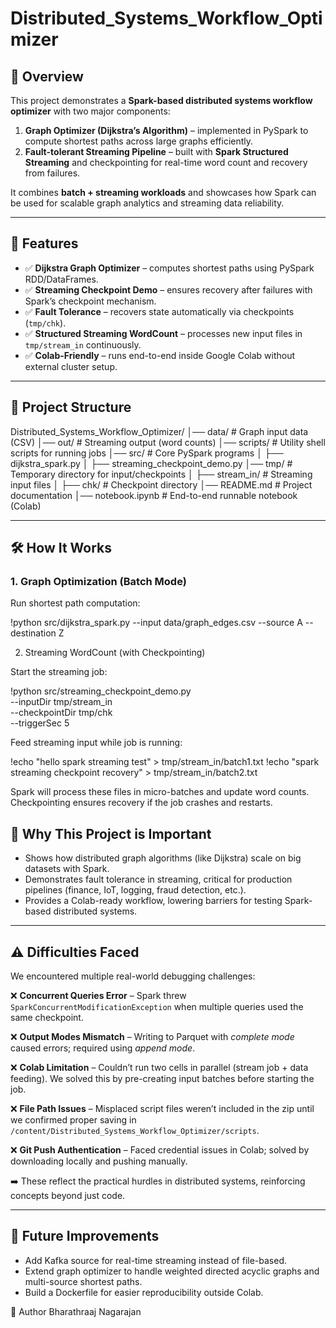 # Distributed_Systems_Workflow_Optimizer

## 📌 Overview
This project demonstrates a **Spark-based distributed systems workflow optimizer** with two major components:
1. **Graph Optimizer (Dijkstra’s Algorithm)** – implemented in PySpark to compute shortest paths across large graphs efficiently.
2. **Fault-tolerant Streaming Pipeline** – built with **Spark Structured Streaming** and checkpointing for real-time word count and recovery from failures.

It combines **batch + streaming workloads** and showcases how Spark can be used for scalable graph analytics and streaming data reliability.

---

## 🚀 Features
- ✅ **Dijkstra Graph Optimizer** – computes shortest paths using PySpark RDD/DataFrames.  
- ✅ **Streaming Checkpoint Demo** – ensures recovery after failures with Spark’s checkpoint mechanism.  
- ✅ **Fault Tolerance** – recovers state automatically via checkpoints (`tmp/chk`).  
- ✅ **Structured Streaming WordCount** – processes new input files in `tmp/stream_in` continuously.  
- ✅ **Colab-Friendly** – runs end-to-end inside Google Colab without external cluster setup.  

---

## 📂 Project Structure
Distributed_Systems_Workflow_Optimizer/
│── data/ # Graph input data (CSV)
│── out/ # Streaming output (word counts)
│── scripts/ # Utility shell scripts for running jobs
│── src/ # Core PySpark programs
│ ├── dijkstra_spark.py
│ ├── streaming_checkpoint_demo.py
│── tmp/ # Temporary directory for input/checkpoints
│ ├── stream_in/ # Streaming input files
│ ├── chk/ # Checkpoint directory
│── README.md # Project documentation
│── notebook.ipynb # End-to-end runnable notebook (Colab)


---

## 🛠️ How It Works

### 1. **Graph Optimization (Batch Mode)**
Run shortest path computation:

!python src/dijkstra_spark.py --input data/graph_edges.csv --source A --destination Z

2. Streaming WordCount (with Checkpointing)

Start the streaming job:

!python src/streaming_checkpoint_demo.py \
  --inputDir tmp/stream_in \
  --checkpointDir tmp/chk \
  --triggerSec 5

Feed streaming input while job is running:

!echo "hello spark streaming test" > tmp/stream_in/batch1.txt
!echo "spark streaming checkpoint recovery" > tmp/stream_in/batch2.txt

Spark will process these files in micro-batches and update word counts.
Checkpointing ensures recovery if the job crashes and restarts.

## 📌 Why This Project is Important

- Shows how distributed graph algorithms (like Dijkstra) scale on big datasets with Spark.  
- Demonstrates fault tolerance in streaming, critical for production pipelines (finance, IoT, logging, fraud detection, etc.).  
- Provides a Colab-ready workflow, lowering barriers for testing Spark-based distributed systems.  

---

## ⚠️ Difficulties Faced

We encountered multiple real-world debugging challenges:

❌ **Concurrent Queries Error** – Spark threw `SparkConcurrentModificationException` when multiple queries used the same checkpoint.  

❌ **Output Modes Mismatch** – Writing to Parquet with *complete mode* caused errors; required using *append mode*.  

❌ **Colab Limitation** – Couldn’t run two cells in parallel (stream job + data feeding). We solved this by pre-creating input batches before starting the job.  

❌ **File Path Issues** – Misplaced script files weren’t included in the zip until we confirmed proper saving in  
`/content/Distributed_Systems_Workflow_Optimizer/scripts`.  

❌ **Git Push Authentication** – Faced credential issues in Colab; solved by downloading locally and pushing manually.  

➡️ These reflect the practical hurdles in distributed systems, reinforcing concepts beyond just code.  

---

## 📑 Future Improvements

- Add Kafka source for real-time streaming instead of file-based.  
- Extend graph optimizer to handle weighted directed acyclic graphs and multi-source shortest paths.  
- Build a Dockerfile for easier reproducibility outside Colab.


👤 Author
Bharathraaj Nagarajan

